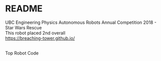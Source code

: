 # README #

UBC Engineering Physics Autonomous Robots Annual Competition 2018 - Star Wars Rescue <br/>
This robot placed 2nd overall <br/>
https://breaching-tower.github.io/ <br/><br/>

Top Robot Code
